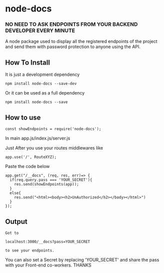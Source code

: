 # node-docs

### NO NEED TO ASK ENDPOINTS FROM YOUR BACKEND DEVELOPER EVERY MINUTE

A node package used to display all the registered endpoints of the project and send them with password protection to anyone using the API.

## How To Install
It is just a development dependency
```
npm install node-docs --save-dev
```
Or it can be used as a full dependency  
```
npm install node-docs --save
```
## How to use
```
const showEndpoints = require('node-docs');

```
In main app.js/index.js/server.js

Just After you use your routes middlewares like 
```
app.use('/', RouteXYZ);
```
Paste the code below
```
app.get("/__docs", (req, res, err)=> {
  if(req.query.pass === 'YOUR_SECRET'){
    res.send(showEndpoints(app));
  }
  else{
    res.send("<html><body><h2>UnAuthorized</h2></body></html>")
  }
});
```
## Output
```
Got to 

localhost:3000/__docs?pass=YOUR_SECRET 

to see your endpoints.
```
You can also set a Secret by replacing 'YOUR_SECRET' and share the pass with your Front-end co-workers.
THANKS
